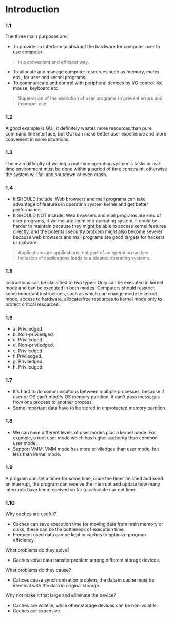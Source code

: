# Introduction

### 1.1
The three main purposes are:
- To provide an interface to abstract the hardware for computer user to use computer.
> in a convenient and efficient way.
- To allocate and manage computer resources such as memory, mutex, etc., for user and kernel programs.
- To communicate and control with peripheral devices by I/O control like mouse, keyboard etc.
> Supervision of the execution of user programs to prevent errors and improper use.

### 1.2
A good example is GUI, it definitely wastes more resources than pure command line interface, but GUI can make better user experience and more convenient in some situations.


### 1.3
The main difficulty of writing a real-time operating system is tasks in real-time environment must be done within a period of time constraint, otherwise the system will fail and shutdown or even crash.

### 1.4
- It SHOULD include: Web browsers and mail programs can take advantage of features in operatinh system kernel and get better performance.
- It SHOULD NOT include: Web browsers and mail programs are kind of user programs, if we include them into operating system, it could be harder to maintain because they might be able to access kernel features directly, and the potentail security problem might also become severer because web browsers and mail programs are good targets for hackers or malware.
> Applications are applications, not part of an operating system.
> Inclusion of applications leads to a bloated operating systems.

### 1.5
Instructions can be classified to two types: Only can be executed in kernel mode and can be executed in both modes. Computers should resstrict some important instructions, such as which can change mode to kernel mode, access to hardware, allocate/free resources to kernel mode only to protect critical resources.

### 1.6
- a. Priviledged.
- b. Non-priviledged.
- c. Priviledged.
- d. Non-priviledged.
- e. Priviledged.
- f. Priviledged.
- g. Priviledged.
- h. Priviledged.

### 1.7
- It's hard to do communications between multiple processes, because if user or OS can't modify OS memory partition, it can't pass messages from one process to another process.
- Some important data have to be stored in unprotected memory partition.

### 1.8
- We can have different levels of user modes plus a kernel mode. For example, a root user mode which has higher authority than common user mode.
- Support VMM. VMM mode has more priviledges than user mode, but less than kernel mode.

### 1.9
A program can set a timer for some time, once the timer finished and send an interrupt, the program can receive the interrupt and update how many interrupts have been received so far to calculate current time.

### 1.10
Why caches are useful?
- Caches can save execution time for moving data from main memory or disks, these can be the bottleneck of execution time.
- Frequent used data can be kept in caches to optimize program efficiency.

What problems do they solve?
- Caches solve data transfer problem among different storage devices.

What problems do they cause?
- Cahces cause synchronization problem, the data in cache must be identical with the data in original storage.

Why not make it that large and eliminate the device?
- Caches are volatile, while other storage devices can be non-volatile.
- Caches are expensive.
